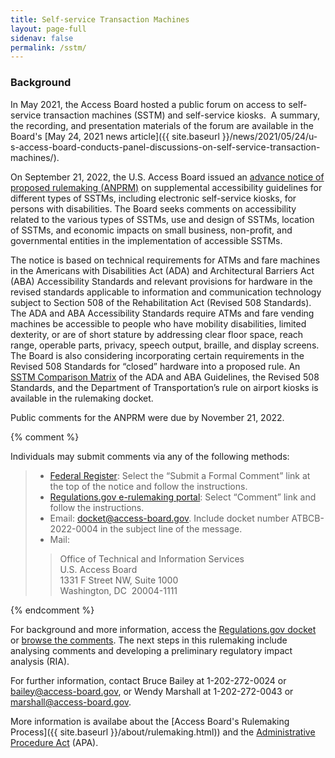 ```yaml
---
title: Self-service Transaction Machines
layout: page-full
sidenav: false
permalink: /sstm/
--- 
```

### Background

In May 2021, the Access Board hosted a public forum on access to self-service transaction machines (SSTM) and self-service kiosks.&nbsp;
A summary, the recording, and presentation materials of the forum are available in the Board's [May 24, 2021 news article]({{ site.baseurl }}/news/2021/05/24/u-s-access-board-conducts-panel-discussions-on-self-service-transaction-machines/).

On September 21, 2022, the U.S. Access Board issued an [advance notice of proposed rulemaking (ANPRM)](https://www.federalregister.gov/documents/2022/09/21/2022-20470/americans-with-disabilities-act-accessibility-guidelines-for-buildings-and-facilities-architectural) on supplemental accessibility guidelines for different types of SSTMs, including electronic self-service kiosks, for persons with disabilities. The Board seeks comments on accessibility related to the various types of SSTMs, use and design of SSTMs, location of SSTMs, and economic impacts on small business, non-profit, and governmental entities in the implementation of accessible SSTMs.  

The notice is based on technical requirements for ATMs and fare machines in the Americans with Disabilities Act (ADA) and Architectural Barriers Act (ABA) Accessibility Standards and relevant provisions for hardware in the revised standards applicable to information and communication technology subject to Section 508 of the Rehabilitation Act (Revised 508 Standards). The ADA and ABA Accessibility Standards require ATMs and fare vending machines be accessible to people who have mobility disabilities, limited dexterity, or are of short stature by addressing clear floor space, reach range, operable parts, privacy, speech output, braille, and display screens. The Board is also considering incorporating certain requirements in the Revised 508 Standards for “closed” hardware into a proposed rule. An [SSTM Comparison Matrix](https://downloads.regulations.gov/ATBCB-2022-0004-0002/attachment_1.docx) of the ADA and ABA Guidelines, the Revised 508 Standards, and the Department of Transportation’s rule on airport kiosks is available in the rulemaking docket.  

Public comments for the ANPRM were due by November 21, 2022.

{% comment %}

Individuals may submit comments via any of the following methods: 

> * [Federal Register](https://www.federalregister.gov/documents/2022/09/21/2022-20470/americans-with-disabilities-act-accessibility-guidelines-for-buildings-and-facilities-architectural): Select the “Submit a Formal Comment” link at the top of the notice and follow the instructions.  
> * [Regulations.gov e-rulemaking portal](https://www.regulations.gov/document/ATBCB-2022-0004-0001): Select “Comment” link and follow the instructions. 
> * Email: <docket@access-board.gov>. Include docket number ATBCB-2022-0004 in the subject line of the message.  
> * Mail:  
>> Office of Technical and Information Services \
>> U.S. Access Board \
>> 1331 F Street NW, Suite 1000 \
>> Washington, DC&nbsp; 20004-1111  

{% endcomment %}

For background and more information, access the [Regulations.gov docket](https://www.regulations.gov/docket/ATBCB-2022-0004) or [browse the comments](https://www.regulations.gov/document/ATBCB-2022-0004-0001/comment).  The next steps in this rulemaking include analysing comments and developing a preliminary regulatory impact analysis (RIA).

For further information, contact Bruce Bailey at 1-202-272-0024 or <bailey@access-board.gov>, or Wendy Marshall at 1-202-272-0043 or <marshall@access-board.gov>.

More information is availabe about the [Access Board's Rulemaking Process]({{ site.baseurl }}/about/rulemaking.html)) and the [Administrative Procedure Act](https://www.archives.gov/federal-register/laws/administrative-procedure) (APA).
